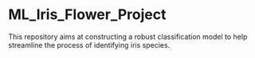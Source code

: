 # ML_Iris_Flower_Project
This repository aims at constructing a robust classification model to help streamline the process of identifying iris species.
